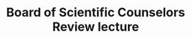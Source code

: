 ---
title: "Board of Scientific Counselors Review lecture"
project_id: 
conference_id: ""
presenters:
   - peter_bandettini
summary: "<p>Board of Scientific Counselors Review lecture</p>"
file: /assets/presentations/T214.ppt
filename: T214.ppt
layout: presentation
---
